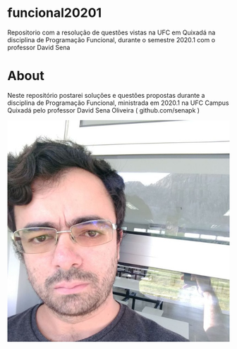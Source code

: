 # funcional20201
Repositorio com a resolução de questões vistas na UFC em Quixadá na disciplina de Programação Funcional, durante o semestre 2020.1 com o professor David Sena


# About
Neste repositório postarei soluções e questões propostas durante a disciplina de Programação Funcional, ministrada em 2020.1 na UFC Campus Quixadá pelo professor David Sena Oliveira ( github.com/senapk ) 

![](profile_picture.jpg)
